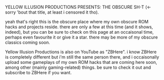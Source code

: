 YELLOW ILLUSION PRODUCTIONS PRESENTS: THE OBSCURE SH-T (<- sorry 'bout that title, at least i censored it tho). 

yeah that's right this is the obscure place where my own obscure ROM hacks and projects reside. there are only a few at this time (and it shows, indeed), but you can be sure to check on this page at an occaisonal time, perhaps even favourite it or give it a star. there may be more of my obscure classics coming soon. 

Yellow Illusion Productions is also on YouTube as "ZBHere". i know ZBHere is completely different but i'm still the same person there, and i occaisonally upload some gameplays of my own ROM hacks that are coming here soon, among other (mainly gaming-related) things. be sure to check it out and subscribe to ZBHere if you want. 
